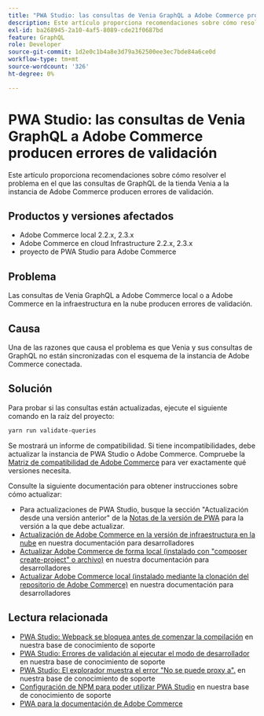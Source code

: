 ```yaml
---
title: "PWA Studio: las consultas de Venia GraphQL a Adobe Commerce producen errores de validación"
description: Este artículo proporciona recomendaciones sobre cómo resolver el problema en el que las consultas de GraphQL de la tienda Venia a la instancia de Adobe Commerce producen errores de validación.
exl-id: ba268945-2a10-4af5-8089-cde21f0687bd
feature: GraphQL
role: Developer
source-git-commit: 1d2e0c1b4a8e3d79a362500ee3ec7bde84a6ce0d
workflow-type: tm+mt
source-wordcount: '326'
ht-degree: 0%

---
```


# PWA Studio: las consultas de Venia GraphQL a Adobe Commerce producen errores de validación

Este artículo proporciona recomendaciones sobre cómo resolver el problema en el que las consultas de GraphQL de la tienda Venia a la instancia de Adobe Commerce producen errores de validación.

## Productos y versiones afectados

* Adobe Commerce local 2.2.x, 2.3.x
* Adobe Commerce en cloud Infrastructure 2.2.x, 2.3.x
* proyecto de PWA Studio para Adobe Commerce

## Problema

Las consultas de Venia GraphQL a Adobe Commerce local o a Adobe Commerce en la infraestructura en la nube producen errores de validación.

## Causa

Una de las razones que causa el problema es que Venia y sus consultas de GraphQL no están sincronizadas con el esquema de la instancia de Adobe Commerce conectada.

## Solución

Para probar si las consultas están actualizadas, ejecute el siguiente comando en la raíz del proyecto:

```bash
yarn run validate-queries
```

Se mostrará un informe de compatibilidad. Si tiene incompatibilidades, debe actualizar la instancia de PWA Studio o Adobe Commerce. Compruebe la [Matriz de compatibilidad de Adobe Commerce](https://developer.adobe.com/commerce/pwa-studio/integrations/adobe-commerce/version-compatibility/) para ver exactamente qué versiones necesita.

Consulte la siguiente documentación para obtener instrucciones sobre cómo actualizar:

* Para actualizaciones de PWA Studio, busque la sección &quot;Actualización desde una versión anterior&quot; de la [Notas de la versión de PWA](https://github.com/magento/pwa-studio/releases/) para la versión a la que debe actualizar.
* [Actualización de Adobe Commerce en la versión de infraestructura en la nube](https://devdocs.magento.com/cloud/project/project-upgrade.html) en nuestra documentación para desarrolladores
* [Actualizar Adobe Commerce de forma local (instalado con &quot;composer create-project&quot; o archivo)](https://devdocs.magento.com/guides/v2.3/comp-mgr/cli/cli-upgrade.html) en nuestra documentación para desarrolladores
* [Actualizar Adobe Commerce local (instalado mediante la clonación del repositorio de Adobe Commerce)](https://devdocs.magento.com/guides/v2.3/install-gde/install/cli/dev_update-magento.html) en nuestra documentación para desarrolladores

## Lectura relacionada

* [PWA Studio: Webpack se bloquea antes de comenzar la compilación](/help/troubleshooting/miscellaneous/pwa-studio-webpack-hangs-before-beginning-compilation.md) en nuestra base de conocimiento de soporte
* [PWA Studio: Errores de validación al ejecutar el modo de desarrollador](/help/troubleshooting/miscellaneous/pwa-studio-validation-errors-when-running-developer-mode.md) en nuestra base de conocimiento de soporte
* [PWA Studio: El explorador muestra el error &quot;No se puede proxy a&quot;.](/help/troubleshooting/miscellaneous/pwa-studio-browser-displays-cannot-proxy-to-error.md) en nuestra base de conocimiento de soporte
* [Configuración de NPM para poder utilizar PWA Studio](/help/how-to/general/configure-npm-to-be-able-to-use-pwa-studio.md) en nuestra base de conocimiento de soporte
* [PWA para la documentación de Adobe Commerce](https://magento.github.io/pwa-studio/)

